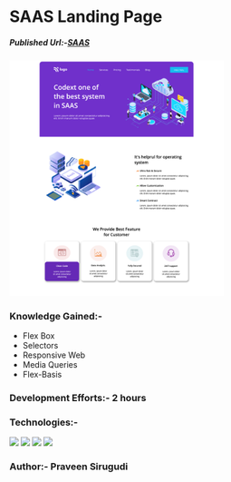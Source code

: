 # SAAS Landing Page

##### Published Url:-[SAAS](https://gilded-dango-817d87.netlify.app/)


<img src="https://github.com/sirugudipraveen3637/SAASlandingpage_13/blob/main/13.png" height="60%" width="75%"/>


### Knowledge Gained:-

  
  - Flex Box
  - Selectors
  - Responsive Web
  - Media Queries
  - Flex-Basis
  
### Development Efforts:- 2 hours
  
### Technologies:-
<span>
<img src="https://img.shields.io/badge/html5%20-%23E34F26.svg?&style=for-the-badge&logo=html5&logoColor=white"/>
<img src="https://img.shields.io/badge/css3%20-%231572B6.svg?&style=for-the-badge&logo=css3&logoColor=white"/>
<img src="https://img.shields.io/badge/git%20-%23404d59.svg?&style=for-the-badge&logo=git&logoColor=white"/>
<img src="https://img.shields.io/badge/github%20-%23121011.svg?&style=for-the-badge&logo=github&logoColor=white"/>
</span>


### Author:- <b>Praveen Sirugudi<b>


